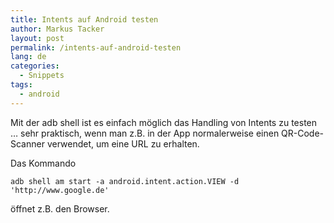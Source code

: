 ```yaml
---
title: Intents auf Android testen
author: Markus Tacker
layout: post
permalink: /intents-auf-android-testen
lang: de
categories:
  - Snippets
tags:
  - android
---
```

Mit der adb shell ist es einfach möglich das Handling von Intents zu testen &#8230; sehr praktisch, wenn man z.B. in der App normalerweise einen QR-Code-Scanner verwendet, um eine URL zu erhalten.

Das Kommando 

`adb shell am start -a android.intent.action.VIEW -d 'http://www.google.de'`

öffnet z.B. den Browser.
